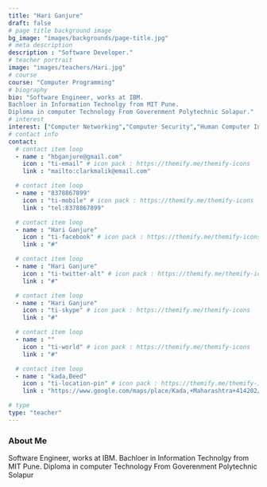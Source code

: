 ```yaml
---
title: "Hari Ganjure"
draft: false
# page title background image
bg_image: "images/backgrounds/page-title.jpg"
# meta description
description : "Software Developer."
# teacher portrait
image: "images/teachers/Hari.jpg"
# course
course: "Computer Programming"
# biography
bio: "Software Engineer, works at IBM. 
Bachloer in Information Technolgy from MIT Pune.
Diploma in computer Technology From Goverenment Polytechnic Solapur."
# interest
interest: ["Computer Networking","Computer Security","Human Computer Interfacing"]
# contact info
contact:
  # contact item loop
  - name : "hbganjure@gmail.com"
    icon : "ti-email" # icon pack : https://themify.me/themify-icons
    link : "mailto:clarkmalik@email.com"

  # contact item loop
  - name : "8378867899"
    icon : "ti-mobile" # icon pack : https://themify.me/themify-icons
    link : "tel:8378867899"

  # contact item loop
  - name : "Hari Ganjure"
    icon : "ti-facebook" # icon pack : https://themify.me/themify-icons
    link : "#"

  # contact item loop
  - name : "Hari Ganjure"
    icon : "ti-twitter-alt" # icon pack : https://themify.me/themify-icons
    link : "#"

  # contact item loop
  - name : "Hari Ganjure"
    icon : "ti-skype" # icon pack : https://themify.me/themify-icons
    link : "#"

  # contact item loop
  - name : ""
    icon : "ti-world" # icon pack : https://themify.me/themify-icons
    link : "#"

  # contact item loop
  - name : "kada,Beed"
    icon : "ti-location-pin" # icon pack : https://themify.me/themify-icons
    link : "https://www.google.com/maps/place/Kada,+Maharashtra+414202/@18.8939839,75.0713825,15z/data=!3m1!4b1!4m5!3m4!1s0x3bc4ac4e2453ac6f:0xac45ee381c296ac!8m2!3d18.8961089!4d75.0815557"

# type
type: "teacher"
---
```


### About Me

Software Engineer, works at IBM. 
Bachloer in Information Technolgy from MIT Pune.
Diploma in computer Technology From Goverenment Polytechnic Solapur